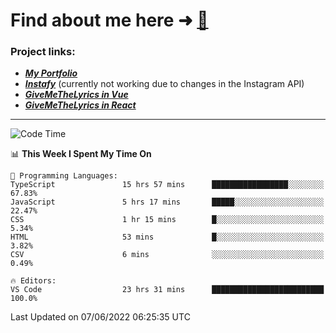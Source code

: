 # Find about me here ➜ [🧑](https://pauabella.dev)

### Project links:
- ***[My Portfolio](https://pauabella.dev)***
- ***[Instafy](https://instafy.me)*** (currently not working due to changes in the Instagram API)
- ***[GiveMeTheLyrics in Vue](https://lyrics.pauabella.dev)***
- ***[GiveMeTheLyrics in React](https://pauabella.dev/GiveMeTheLyrics)***

---
<!--START_SECTION:waka-->
![Code Time](http://img.shields.io/badge/Code%20Time-1%2C131%20hrs%2025%20mins-blue)

📊 **This Week I Spent My Time On** 

```text
💬 Programming Languages: 
TypeScript               15 hrs 57 mins      █████████████████░░░░░░░░   67.83% 
JavaScript               5 hrs 17 mins       █████░░░░░░░░░░░░░░░░░░░░   22.47% 
CSS                      1 hr 15 mins        █░░░░░░░░░░░░░░░░░░░░░░░░   5.34% 
HTML                     53 mins             █░░░░░░░░░░░░░░░░░░░░░░░░   3.82% 
CSV                      6 mins              ░░░░░░░░░░░░░░░░░░░░░░░░░   0.49%

🔥 Editors: 
VS Code                  23 hrs 31 mins      █████████████████████████   100.0%

```


 Last Updated on 07/06/2022 06:25:35 UTC
<!--END_SECTION:waka-->

